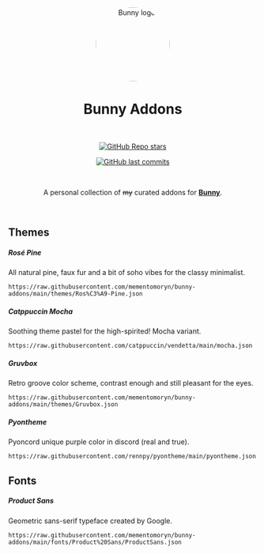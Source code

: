 <div align="center">

<img src="https://raw.githubusercontent.com/pyoncord/BunnyManager/main/images/bunny_logo.png" alt="Bunny logo" width="150px" style="border-radius: 50%" />
  
# Bunny Addons

<br>

[![GitHub Repo stars](https://img.shields.io/github/stars/mementomoryn/bunny-addons?style=for-the-badge&logo=github&label=Stars&labelColor=%23444444&color=%23E57373&link=https%3A%2F%2Fgithub.com%2Fmementomoryn%2Fbunny-addons%2Fstargazers)](https://github.com/mementomoryn/bunny-addons/stargazers)

[![GitHub last commits](https://img.shields.io/github/last-commit/mementomoryn/bunny-addons?style=for-the-badge&logo=github&label=Commits&labelColor=%23444444&color=%23E57373&link=https%3A%2F%2Fgithub.com%2Fmementomoryn%2Fbunny-addons%2Fcommits)](https://github.com/mementomoryn/bunny-addons/commits)

<br>

A personal collection of ~~my~~ curated addons for **[Bunny](https://github.com/pyoncord/Bunny)**.

</div>
<br>

## Themes

##### Rosé Pine

All natural pine, faux fur and a bit of soho vibes for the classy minimalist.
```
https://raw.githubusercontent.com/mementomoryn/bunny-addons/main/themes/Ros%C3%A9-Pine.json
```

##### Catppuccin Mocha

Soothing theme pastel for the high-spirited! Mocha variant.

```
https://raw.githubusercontent.com/catppuccin/vendetta/main/mocha.json
```

##### Gruvbox

Retro groove color scheme, contrast enough and still pleasant for the eyes.
```
https://raw.githubusercontent.com/mementomoryn/bunny-addons/main/themes/Gruvbox.json
```

##### Pyontheme

Pyoncord unique purple color in discord (real and true).

```
https://raw.githubusercontent.com/rennpy/pyontheme/main/pyontheme.json
```

## Fonts

##### Product Sans

Geometric sans-serif typeface created by Google.
```
https://raw.githubusercontent.com/mementomoryn/bunny-addons/main/fonts/Product%20Sans/ProductSans.json
```
